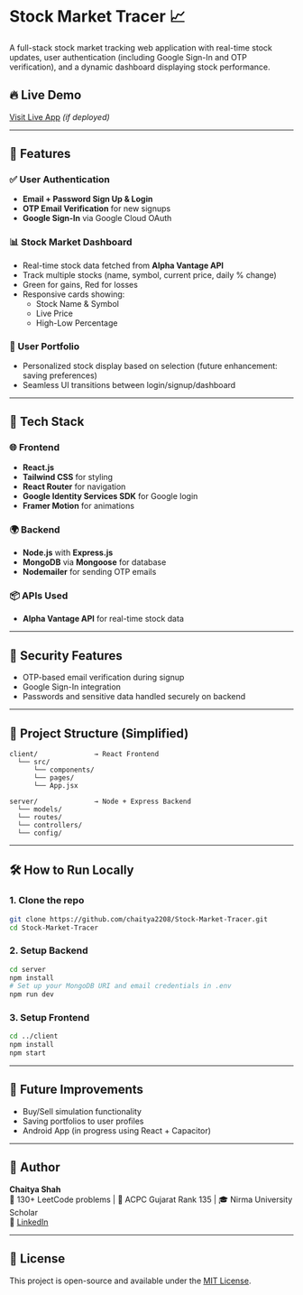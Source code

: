 # Stock Market Tracer 📈

A full-stack stock market tracking web application with real-time stock updates, user authentication (including Google Sign-In and OTP verification), and a dynamic dashboard displaying stock performance.

## 🔥 Live Demo
[Visit Live App](https://stock-market-tracer.vercel.app) *(if deployed)*

---

## 🧠 Features

### ✅ User Authentication
- **Email + Password Sign Up & Login**
- **OTP Email Verification** for new signups
- **Google Sign-In** via Google Cloud OAuth

### 📊 Stock Market Dashboard
- Real-time stock data fetched from **Alpha Vantage API**
- Track multiple stocks (name, symbol, current price, daily % change)
- Green for gains, Red for losses
- Responsive cards showing:
  - Stock Name & Symbol
  - Live Price
  - High-Low Percentage

### 👤 User Portfolio
- Personalized stock display based on selection (future enhancement: saving preferences)
- Seamless UI transitions between login/signup/dashboard

---

## 🚀 Tech Stack

### 🌐 Frontend
- **React.js**
- **Tailwind CSS** for styling
- **React Router** for navigation
- **Google Identity Services SDK** for Google login
- **Framer Motion** for animations

### 🌍 Backend
- **Node.js** with **Express.js**
- **MongoDB** via **Mongoose** for database
- **Nodemailer** for sending OTP emails

### 📦 APIs Used
- **Alpha Vantage API** for real-time stock data

---

## 🔐 Security Features

- OTP-based email verification during signup
- Google Sign-In integration
- Passwords and sensitive data handled securely on backend

---

## 📁 Project Structure (Simplified)
```
client/              → React Frontend
  └── src/
      └── components/
      └── pages/
      └── App.jsx

server/              → Node + Express Backend
  └── models/
  └── routes/
  └── controllers/
  └── config/
```

---

## 🛠️ How to Run Locally

### 1. Clone the repo
```bash
git clone https://github.com/chaitya2208/Stock-Market-Tracer.git
cd Stock-Market-Tracer
```

### 2. Setup Backend
```bash
cd server
npm install
# Set up your MongoDB URI and email credentials in .env
npm run dev
```

### 3. Setup Frontend
```bash
cd ../client
npm install
npm start
```

---

## 🧪 Future Improvements

- Buy/Sell simulation functionality
- Saving portfolios to user profiles
- Android App (in progress using React + Capacitor)

---

## 👤 Author

**Chaitya Shah**  
🚀 130+ LeetCode problems | 🥇 ACPC Gujarat Rank 135 | 🎓 Nirma University Scholar  
🔗 [LinkedIn](https://www.linkedin.com/in/chaitya-shah-658984285/)

---

## 📜 License
This project is open-source and available under the [MIT License](LICENSE).